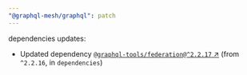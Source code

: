 ```yaml
---
"@graphql-mesh/graphql": patch
---
```

dependencies updates:
  - Updated dependency [`@graphql-tools/federation@^2.2.17` ↗︎](https://www.npmjs.com/package/@graphql-tools/federation/v/2.2.17) (from `^2.2.16`, in `dependencies`)
